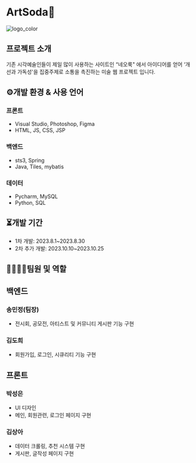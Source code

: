 # ArtSoda🎨
![logo_color](https://github.com/ArtInfoProject/FINAL/assets/68104804/29c1c240-2f3a-421f-af8f-77761c0ad392)
## 프로젝트 소개
기존 시각예술인들이 제일 많이 사용하는 사이트인 “네오룩" 에서 아이디어를 얻어 ‘개선과 가독성'을 집중주제로 소통을 촉진하는 미술 웹 프로젝트 입니다.
## ⚙개발 환경 & 사용 언어
### 프론트
- Visual Studio, Photoshop, Figma
- HTML, JS, CSS, JSP
### 백엔드
- sts3, Spring
- Java, Tiles, mybatis
### 데이터
- Pycharm, MySQL
- Python, SQL

## ⏳개발 기간
- 1차 개발: 2023.8.1~2023.8.30
- 2차 추가 개발: 2023.10.10~2023.10.25
## 👩‍👩‍👧‍👧팀원 및 역할
## 백엔드
### 송민정(팀장)
- 전시회, 공모전, 아티스트 및 커뮤니티 게시판 기능 구현
### 김도희
- 회원가입, 로그인, 시큐리티 기능 구현
## 프론트
### 박성은
- UI 디자인
- 메인, 회원관련, 로그인 페이지 구현
### 김상아
- 데이터 크롤링, 추천 시스템 구현
- 게시판, 글작성 페이지 구현
